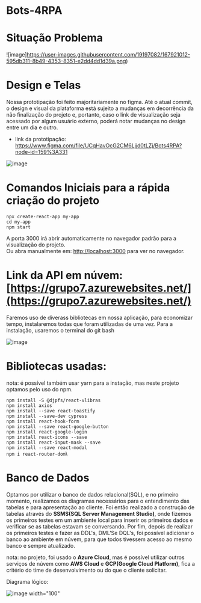 # Bots-4RPA

# Situação Problema

![image]https://user-images.githubusercontent.com/19197082/167921012-595db311-8b49-4353-8351-e2dd4dd1d39a.png)


# Design e Telas

Nossa prototipação foi feito majoritariamente no figma. Até o atual commit, o design e visual da plataforma está sujeito a mudanças em decorrência da não finalização do projeto e, portanto, caso o link de visualização seja acessado por algum usuário externo, poderá notar mudanças no design entre um dia e outro.
- link da prototipação: https://www.figma.com/file/UCqHavOcG2CM6Ljjd0tLZj/Bots4RPA?node-id=159%3A331

![image](https://user-images.githubusercontent.com/19197082/165103383-61a094ec-d809-4b38-8e1e-ee37f3ad86fb.png)


# Comandos Iniciais para a rápida criação do projeto

`npx create-react-app my-app`\
`cd my-app`\
`npm start`

A porta 3000 irá abrir automaticamente no navegador padrão para a visualização do projeto.\
Ou abra manualmente em: [http://localhost:3000](http://localhost:3000) para ver no navegador.

# Link da API em núvem: [https://grupo7.azurewebsites.net/](https://grupo7.azurewebsites.net/)

Faremos uso de diverass bibliotecas em nossa aplicação, para economizar tempo, instalaremos todas que foram utilizadas de uma vez.
Para a instalação, usaremos o terminal do git bash

![image](https://user-images.githubusercontent.com/19197082/163263666-eee02f74-aa58-4a39-83f2-4454a6dc6abb.png)

# Bibliotecas usadas:
nota: é possível também usar yarn para a instação, mas neste projeto optamos pelo uso do npm.

`npm install -S @djpfs/react-vlibras`\
`npm install axios`\
`npm install --save react-toastify`\
`npm install --save-dev cypress`\
`npm install react-hook-form`\
`npm install --save react-google-button`\
`npm install react-google-login`\
`npm install react-icons --save`\
`npm install react-input-mask --save`\
`npm install --save react-modal`\
`npm i react-router-dom`\

# Banco de Dados
Optamos por utilizar o banco de dados relacional(SQL), e no primeiro momento, realizamos os diagramas necessários para o entendimento das tabelas e para apresentação ao cliente. Foi então realizado a construção de tabelas através do **SSMS(SQL Server Management Studio)**, onde fizemos os primeiros testes em um ambiente local para inserir os primeiros dados e verificar se as tabelas estavam se conversando. Por fim, depois de realizar os primeiros testes e fazer as DDL's, DML'Se DQL's, foi possível adicionar o banco ao ambiente em núvem, para que todos tivessem acesso ao mesmo banco e sempre atualizado.

nota: no projeto, foi usado o **Azure Cloud**, mas é possível utilizar outros serviços de núvem como **AWS Cloud** e **GCP(Google Cloud Platform)**, fica a critério do time de desenvolvimento ou do que o cliente solicitar.

Diagrama lógico:

![image width="100"](https://user-images.githubusercontent.com/19197082/164285099-b5d7f398-e739-417a-ab70-7892aa560234.png)
